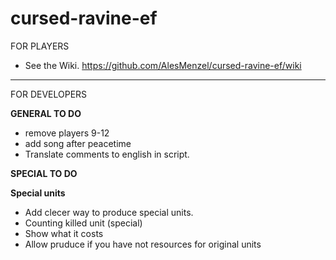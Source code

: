 # cursed-ravine-ef
FOR PLAYERS
* See the Wiki.
https://github.com/AlesMenzel/cursed-ravine-ef/wiki

***
FOR DEVELOPERS

**GENERAL TO DO**
* remove players 9-12
* add song after peacetime
* Translate comments to english in script.

**SPECIAL TO DO**

**Special units**
* Add clecer way to produce special units.
* Counting killed unit (special)
* Show what it costs
* Allow pruduce if you have not resources for original units
